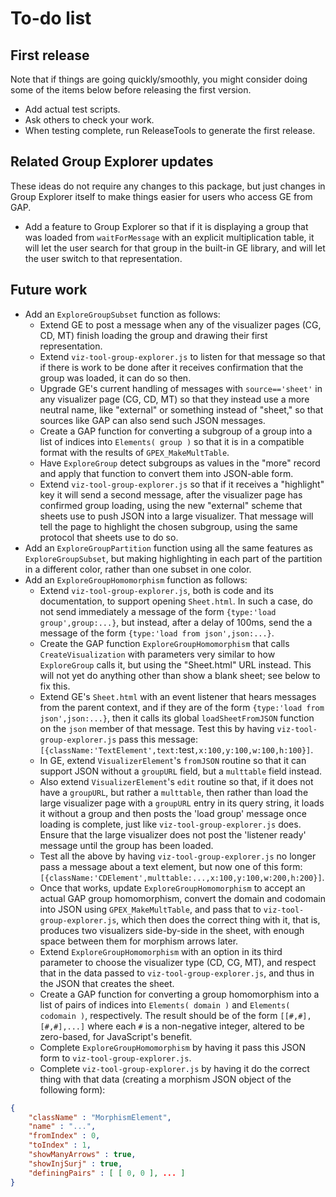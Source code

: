 
# To-do list

## First release

Note that if things are going quickly/smoothly, you might consider doing
some of the items below before releasing the first version.

 * Add actual test scripts.
 * Ask others to check your work.
 * When testing complete, run ReleaseTools to generate the first release.

## Related Group Explorer updates

These ideas do not require any changes to this package, but just changes
in Group Explorer itself to make things easier for users who access GE from
GAP.

 * Add a feature to Group Explorer so that if it is displaying a group
   that was loaded from `waitForMessage` with an explicit multiplication
   table, it will let the user search for that group in the built-in GE
   library, and will let the user switch to that representation.

## Future work

 * Add an `ExploreGroupSubset` function as follows:
    * Extend GE to post a message when any of the visualizer pages
      (CG, CD, MT) finish loading the group and drawing their first
      representation.
    * Extend `viz-tool-group-explorer.js` to listen for that message
      so that if there is work to be done after it receives confirmation
      that the group was loaded, it can do so then.
    * Upgrade GE's current handling of messages with `source=='sheet'`
      in any visualizer page (CG, CD, MT) so that they instead use a more
      neutral name, like "external" or something instead of "sheet," so
      that sources like GAP can also send such JSON messages.
    * Create a GAP function for converting a subgroup of a group into a
      list of indices into `Elements( group )` so that it is in a
      compatible format with the results of `GPEX_MakeMultTable`.
    * Have `ExploreGroup` detect subgroups as values in the "more" record
      and apply that function to convert them into JSON-able form.
    * Extend `viz-tool-group-explorer.js` so that if it receives a
      "highlight" key it will send a second message, after the visualizer
      page has confirmed group loading, using the new "external" scheme
      that sheets use to push JSON into a large visualizer.  That message
      will tell the page to highlight the chosen subgroup, using the same
      protocol that sheets use to do so.
 * Add an `ExploreGroupPartition` function using all the same features as
   `ExploreGroupSubset`, but making highlighting in each part of the
   partition in a different color, rather than one subset in one color.
 * Add an `ExploreGroupHomomorphism` function as follows:
    * Extend `viz-tool-group-explorer.js`, both is code and its
      documentation, to support opening `Sheet.html`.  In such a case,
      do not send immediately a message of the form
      `{type:'load group',group:...}`, but instead, after a delay of 100ms,
      send the a message of the form `{type:'load from json',json:...}`.
    * Create the GAP function `ExploreGroupHomomorphism` that calls
      `CreateVisualization` with parameters very similar to how
      `ExploreGroup` calls it, but using the "Sheet.html" URL instead.
      This will not yet do anything other than show a blank sheet; see
      below to fix this.
    * Extend GE's `Sheet.html` with an event listener that hears messages
      from the parent context, and if they are of the form
      `{type:'load from json',json:...}`, then it calls its global
      `loadSheetFromJSON` function on the `json` member of that message.
      Test this by having `viz-tool-group-explorer.js` pass this message:
      `[{className:'TextElement',text:`test`,x:100,y:100,w:100,h:100}]`.
    * In GE, extend `VisualizerElement`'s `fromJSON` routine so that it
      can support JSON without a `groupURL` field, but a `multtable` field
      instead.
    * Also extend `VisualizerElement`'s `edit` routine so that, if it does
      not have a `groupURL`, but rather a `multtable`, then rather than
      load the large visualizer page with a `groupURL` entry in its query
      string, it loads it without a group and then posts the 'load group'
      message once loading is complete, just like
      `viz-tool-group-explorer.js` does.  Ensure that the large
      visualizer does not post the 'listener ready' message until the group
      has been loaded.
    * Test all the above by having `viz-tool-group-explorer.js` no longer
      pass a message about a text element, but now one of this form:
      `[{className:'CDElement',multtable:...,x:100,y:100,w:200,h:200}]`.
    * Once that works, update `ExploreGroupHomomorphism` to accept an
      actual GAP group homomorphism, convert the domain and codomain into
      JSON using `GPEX_MakeMultTable`, and pass that to
      `viz-tool-group-explorer.js`, which then does the correct thing with
      it, that is, produces two visualizers side-by-side in the sheet, with
      enough space between them for morphism arrows later.
    * Extend `ExploreGroupHomomorphism` with an option in its third
      parameter to choose the visualizer type (CD, CG, MT), and respect
      that in the data passed to `viz-tool-group-explorer.js`, and thus in
      the JSON that creates the sheet.
    * Create a GAP function for converting a group homomorphism into a
      list of pairs of indices into `Elements( domain )` and
      `Elements( codomain )`, respectively.  The result should be of the
      form `[[#,#],[#,#],...]` where each `#` is a non-negative integer,
      altered to be zero-based, for JavaScript's benefit.
    * Complete `ExploreGroupHomomorphism` by having it pass this JSON form
      to `viz-tool-group-explorer.js`.
    * Complete `viz-tool-group-explorer.js` by having it do the correct
      thing with that data (creating a morphism JSON object of the following
      form):
```json
{
    "className" : "MorphismElement",
    "name" : "...",
    "fromIndex" : 0,
    "toIndex" : 1,
    "showManyArrows" : true,
    "showInjSurj" : true,
    "definingPairs" : [ [ 0, 0 ], ... ]
}
```
